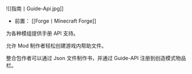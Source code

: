 ![[指南丨Guide-Api.jpg]]
- 前置：
 [[Forge丨Minecraft Forge]]

为各种模组提供手册 API 支持。

允许 Mod 制作者轻松创建游戏内帮助文件。

整合包作者可以通过 Json 文件制作书，并通过 Guide-API 注册到创造模式物品栏。